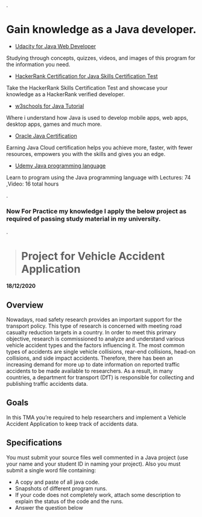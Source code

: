 

.




# Gain knowledge as a Java developer.







- [Udacity for  Java Web Developer](https://www.udacity.com/course/java-developer-nanodegree--nd035)


Studying through concepts, quizzes, videos, and images of this program for the information you need.



- [HackerRank Certification for Java Skills Certification Test](https://www.hackerrank.com/skills-verification/java_basic)



Take the HackerRank Skills Certification Test and showcase your knowledge as a HackerRank verified developer.





- [w3schools for Java Tutorial](https://www.w3schools.com/java/)



Where i understand how Java is used to develop mobile apps, web apps, desktop apps, games and much more.




- [Oracle Java Certification](https://education.oracle.com/oracle-certification-path/pFamily_48)



Earning Java Cloud certification helps you achieve more, faster, with fewer resources, empowers you with the skills and gives you an edge.



- [Udemy Java programming language ](https://www.udemy.com/share/101qZMAkYdcV5QTXo=/)



Learn to program using the Java programming language with Lectures: 74 ,Video: 16 total hours






.









### Now For Practice my knowledge I apply the below project as required of passing study material in my university.




.





> # Project for Vehicle Accident Application
 
 
 
 
 
 
 
 
**18/12/2020**
 


## Overview



Nowadays, road safety research provides an important support for the transport policy. This type of research is concerned with meeting road casualty reduction targets in a country. In order to meet this primary objective, research is commissioned to analyze and understand various vehicle accident types and the factors influencing it. The most common types of accidents are single vehicle collisions, rear-end collisions, head-on collisions, and side impact accidents. Therefore, there has been an increasing demand for more up to date information on reported traffic accidents to be made available to researchers. As a result, in many countries, a department for transport (DfT) is responsible for collecting and publishing traffic accidents data. 



## Goals


In this TMA you’re required to help researchers and implement a Vehicle Accident Application to keep track of accidents data.


## Specifications


You must submit your source files well commented in a Java project (use your name and your student ID in naming your project).
Also you must submit a single word file containing: 


 - A copy and paste of all java code. 
 - Snapshots of different program runs.
 - If your code does not completely work, attach some description to explain the status of the code and the runs. 
 - Answer the question below
